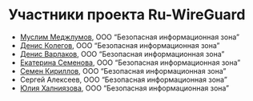 # Участники проекта Ru-WireGuard

- [Муслим Меджлумов](https://www.linkedin.com/in/muslim-medzhlumov-ab982517/), ООО “Безопасная информационная зона”
- [Денис Колегов](https://twitter.com/dnkolegov), ООО “Безопасная информационная зона”
- [Денис Варлаков](https://github.com/survived), ООО “Безопасная информационная зона”
- [Екатерина Семенова](https://github.com/seemenkina), ООО “Безопасная информационная зона”
- [Семен Кириллов](https://github.com/svkirillov), ООО “Безопасная информационная зона”
- Сергей Алексеев, ООО “Безопасная информационная зона”
- [Юлия Халниязова](https://github.com/vveiln), ООО “Безопасная информационная зона”
